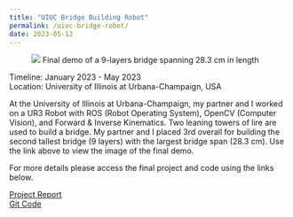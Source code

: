 ```yaml
---
title: "UIUC Bridge Building Robot"
permalink: /uiuc-bridge-robot/
date: 2023-05-12
---
```


<figure>
<img src= "/assets/images/bridge-robot-final-demo.heif">
<figure-caption>Final demo of a 9-layers bridge spanning 28.3 cm in length</figure-caption>
</figure>

Timeline: January 2023 - May 2023<br>
Location: University of Illinois at Urbana-Champaign, USA

At the University of Illinois at Urbana-Champaign, my partner and I worked on a UR3 Robot with ROS (Robot Operating System), OpenCV (Computer Vision), and Forward & Inverse Kinematics. Two leaning towers of lire are used to build a bridge. My partner and I placed 3rd overall for building the second tallest bridge (9 layers) with the largest bridge span (28.3 cm). Use the link above to view the image of the final demo.

For more details please access the final project and code using the links below.

[Project Report](https://drive.google.com/file/d/1k0yKHwTPWuxY5g6oSlha2fvscagXPQv2/view?usp=sharing)<br>
[Git Code](https://github.com/robosangli/LeaningBridgeOfLire)